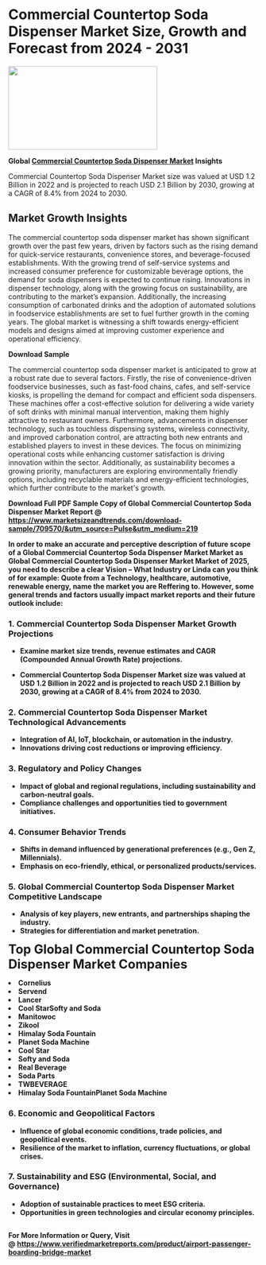 <H1>Commercial Countertop Soda Dispenser Market Size, Growth and Forecast from 2024 - 2031</H1><img class="aligncenter size-medium wp-image-584254" src="https://thirdeyenews.in/wp-content/uploads/2024/09/Global-Market-Research-300x168.jpeg" alt="" width="300" height="168" /><p><strong>Global&nbsp;<a href="https://www.marketsizeandtrends.com/download-sample/709570/&amp;utm_source=Pulse&amp;utm_medium=219">Commercial Countertop Soda Dispenser Market</a> Insights</strong></p><p>Commercial Countertop Soda Dispenser Market size was valued at USD 1.2 Billion in 2022 and is projected to reach USD 2.1 Billion by 2030, growing at a CAGR of 8.4% from 2024 to 2030.</p><p><h2>Market Growth Insights</h2> <p>The commercial countertop soda dispenser market has shown significant growth over the past few years, driven by factors such as the rising demand for quick-service restaurants, convenience stores, and beverage-focused establishments. With the growing trend of self-service systems and increased consumer preference for customizable beverage options, the demand for soda dispensers is expected to continue rising. Innovations in dispenser technology, along with the growing focus on sustainability, are contributing to the market’s expansion. Additionally, the increasing consumption of carbonated drinks and the adoption of automated solutions in foodservice establishments are set to fuel further growth in the coming years. The global market is witnessing a shift towards energy-efficient models and designs aimed at improving customer experience and operational efficiency.</p> <p><strong>Download Sample</strong></p> <p>The commercial countertop soda dispenser market is anticipated to grow at a robust rate due to several factors. Firstly, the rise of convenience-driven foodservice businesses, such as fast-food chains, cafes, and self-service kiosks, is propelling the demand for compact and efficient soda dispensers. These machines offer a cost-effective solution for delivering a wide variety of soft drinks with minimal manual intervention, making them highly attractive to restaurant owners. Furthermore, advancements in dispenser technology, such as touchless dispensing systems, wireless connectivity, and improved carbonation control, are attracting both new entrants and established players to invest in these devices. The focus on minimizing operational costs while enhancing customer satisfaction is driving innovation within the sector. Additionally, as sustainability becomes a growing priority, manufacturers are exploring environmentally friendly options, including recyclable materials and energy-efficient technologies, which further contribute to the market's growth. <p><strong></p><p><span class=""><strong>Download Full PDF Sample Copy of Global Commercial Countertop Soda Dispenser Market Report</strong> @ <a href="https://www.marketsizeandtrends.com/download-sample/709570/&amp;utm_source=Pulse&amp;utm_medium=219" target="_blank">https://www.marketsizeandtrends.com/download-sample/709570/&amp;utm_source=Pulse&amp;utm_medium=219</a></span></p><p>In order to make an accurate and perceptive description of future scope of a Global&nbsp;Commercial Countertop Soda Dispenser Market Market as Global&nbsp;Commercial Countertop Soda Dispenser Market Market of 2025, you need to describe a clear Vision &ndash; What Industry or Linda can you think of for example: Quote from a Technology, healthcare, automotive, renewable energy, name the market you are Reffering to. However, some general trends and factors usually impact market reports and their future outlook include:</p><h3>1.&nbsp;<strong>Commercial Countertop Soda Dispenser Market Growth Projections</strong></h3><ul><li>Examine market size trends, revenue estimates and CAGR (Compounded Annual Growth Rate) projections.</li><li><p>Commercial Countertop Soda Dispenser Market size was valued at USD 1.2 Billion in 2022 and is projected to reach USD 2.1 Billion by 2030, growing at a CAGR of 8.4% from 2024 to 2030.</p></li></ul><h3>2.&nbsp;<strong>Commercial Countertop Soda Dispenser Market Technological Advancements</strong></h3><ul><li>Integration of AI, IoT, blockchain, or automation in the industry.</li><li>Innovations driving cost reductions or improving efficiency.</li></ul><h3>3.&nbsp;<strong>Regulatory and Policy Changes</strong></h3><ul><li>Impact of global and regional regulations, including sustainability and carbon-neutral goals.</li><li>Compliance challenges and opportunities tied to government initiatives.</li></ul><h3>4.&nbsp;<strong>Consumer Behavior Trends</strong></h3><ul><li>Shifts in demand influenced by generational preferences (e.g., Gen Z, Millennials).</li><li>Emphasis on eco-friendly, ethical, or personalized products/services.</li></ul><h3>5.&nbsp;<strong>Global Commercial Countertop Soda Dispenser Market Competitive Landscape</strong></h3><ul><li>Analysis of key players, new entrants, and partnerships shaping the industry.</li><li>Strategies for differentiation and market penetration.</li></ul><p data-pm-slice="1 1 []"><span style="color: inherit; font-family: inherit; font-size: 25px;">Top Global Commercial Countertop Soda Dispenser Market Companies</span></p><div class="" data-test-id=""><p><li>Cornelius</li><li> Servend</li><li> Lancer</li><li> Cool StarSofty and Soda</li><li> Manitowoc</li><li> Zikool</li><li> Himalay Soda Fountain</li><li> Planet Soda Machine</li><li> Cool Star</li><li> Softy and Soda</li><li> Real Beverage</li><li> Soda Parts</li><li> TWBEVERAGE</li><li> Himalay Soda FountainPlanet Soda Machine</li></p></div><h3>6.&nbsp;<strong>Economic and Geopolitical Factors</strong></h3><ul><li>Influence of global economic conditions, trade policies, and geopolitical events.</li><li>Resilience of the market to inflation, currency fluctuations, or global crises.</li></ul><h3>7.&nbsp;<strong>Sustainability and ESG (Environmental, Social, and Governance)</strong></h3><ul><li>Adoption of sustainable practices to meet ESG criteria.</li><li>Opportunities in green technologies and circular economy principles.</li></ul><h2><strong style="font-size: 14px;">For More Information or Query, Visit @&nbsp;</strong><a style="background-color: #ffffff; font-size: 14px;" href="https://www.marketsizeandtrends.com/report/commercial-countertop-soda-dispenser-market/" target="_blank">https://www.verifiedmarketreports.com/product/airport-passenger-boarding-bridge-market</a></h2>
